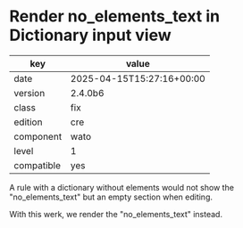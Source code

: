[//]: # (werk v2)
# Render no_elements_text in Dictionary input view

key        | value
---------- | ---
date       | 2025-04-15T15:27:16+00:00
version    | 2.4.0b6
class      | fix
edition    | cre
component  | wato
level      | 1
compatible | yes

A rule with a dictionary without elements would not show the
"no_elements_text" but an empty section when editing.

With this werk, we render the "no_elements_text" instead.
